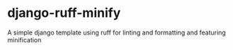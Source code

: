 # django-ruff-minify
A simple django template using ruff for linting and formatting and featuring minification
